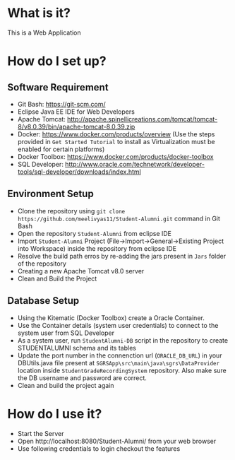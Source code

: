 # What is it?
This is a Web Application

# How do I set up?
## Software Requirement
 - Git Bash: https://git-scm.com/
 - Eclipse Java EE IDE for Web Developers
 - Apache Tomcat: http://apache.spinellicreations.com/tomcat/tomcat-8/v8.0.39/bin/apache-tomcat-8.0.39.zip
 - Docker: https://www.docker.com/products/overview (Use the steps provided in `Get Started Tutorial` to install as Virtualization must be enabled for certain platforms)
 - Docker Toolbox: https://www.docker.com/products/docker-toolbox
 - SQL Developer: http://www.oracle.com/technetwork/developer-tools/sql-developer/downloads/index.html
 
## Environment Setup
 - Clone the repository using  `git clone https://github.com/meelivyas11/Student-Alumni.git` command in Git Bash
 - Open the repository `Student-Alumni` from eclipse IDE
 - Import `Student-Alumni` Project (File->Import->General->Existing Project into Workspace) inside the repository from eclipse IDE
 - Resolve the build path erros by re-adding the jars present in `Jars` folder of the repository
 - Creating a new Apache Tomcat v8.0 server
 - Clean and Build the Project

## Database Setup
 - Using the Kitematic (Docker Toolbox) create a Oracle Container.
 - Use the Container details (system user credentials) to connect to the system user from SQL Developer
 - As a system user, run `StudentAlumni-DB` script in the repository to create STUDENTALUMNI schema and its tables
 - Update the port number in the connenction url (`ORACLE_DB_URL`) in your DBUtils.java file present at  `SGRSApp\src\main\java\sgrs\DataProvider` location inside `StudentGradeRecordingSystem` repository. Also make sure the DB username and password are correct.
 - Clean and build the project again

# How do I use it?
 - Start the Server
 - Open http://localhost:8080/Student-Alumni/ from your web browser
 - Use following credentials to login checkout the features 

